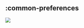 ## :common-preferences

<img src="../resources/dependency_graphs/common-preferences-dependency-graph-multiplatform-projects.svg">